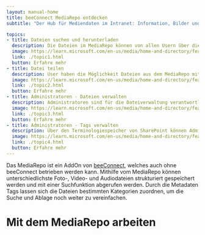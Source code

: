 ```yaml
---
layout: manual-home
title: beeConnect MediaRepo entdecken
subtitle: "Der Hub für Mediendaten im Intranet: Information, Bilder und Medien zentral organisiert"

topics:
- title: Dateien suchen und herunterladen
  description: Die Dateien im MediaRepo können von allen Usern über die Startseite gesucht, gefunden und heruntergeladen werden.
  image: https://learn.microsoft.com/en-us/media/home-and-directory/featured-training_dark.jpg?branch=live
  link: ./topic1.html
  button: Erfahre mehr
- title: Datei teilen
  description: User haben die Möglichkeit Dateien aus dem MediaRepo mit anderen Mitarbeitenden zu teilen.
  image: https://learn.microsoft.com/en-us/media/home-and-directory/featured-documentation_dark.jpg?branch=live
  link: ./topic2.html
  button: Erfahre mehr
- title: Administratoren - Dateien verwalten
  description: Administratoren sind für die Dateiverwaltung verantwortlich. Sie können Dateien hinzufügen, verschieben und löschen, um so das MediaRepo aktuell zu halten.
  image: https://learn.microsoft.com/en-us/media/home-and-directory/featured-cert_dark.jpg?branch=live
  link: ./topic3.html
  button: Erfahre mehr
- title: Administratoren - Tags verwalten
  description: Über den Terminologiespeicher von SharePoint können Administratoren Tags verwalten (hinzufügen, bearbeiten, löschen).
  image: https://learn.microsoft.com/en-us/media/home-and-directory/featured-qna_dark.jpg?branch=live
  link: ./topic4.html
  button: Erfahre mehr
---
```


Das MediaRepo ist ein AddOn von [beeConnect](../../beeConnect/index.md), welches auch ohne beeConnect betrieben werden kann. Mithilfe vom MediaRepo können unterschiedlichste Foto-, Video- und Audiodateien strukturiert gespeichert werden und mit einer Suchfunktion abgerufen werden. Durch die Metadaten Tags lassen sich die Dateien bestimmten Kategorien zuordnen, um die Suche und Ablage noch weiter zu vereinfachen.

# Mit dem MediaRepo arbeiten

